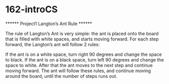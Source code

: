 # 162-introCS

****** Project1    Langton’s Ant Rule ******

The rule of Langton’s Ant is very simple: the ant is placed onto the board that is filled with white spaces, and starts moving forward. For each step forward, the Langton’s ant will follow 2 rules:

If the ant is on a white space, turn right 90 degrees and change the space to black.
If the ant is on a black space, turn left 90 degrees and change the space to white.
After that the ant moves to the next step and continue moving forward. The ant will follow these rules, and continue moving around the board, until the number of steps runs out.
